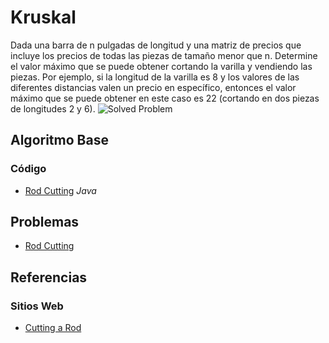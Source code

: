 # Kruskal

Dada una barra de n pulgadas de longitud y una matriz de precios que incluye los precios de todas
las piezas de tamaño menor que n. Determine el valor máximo que se puede obtener cortando la
varilla y vendiendo las piezas.
Por ejemplo, si la longitud de la varilla es 8 y los valores de las diferentes distancias valen un precio
en específico, entonces el valor máximo que se puede obtener en este caso es 22 (cortando en dos
piezas de longitudes 2 y 6).
![Solved Problem](https://user-images.githubusercontent.com/42759041/200096828-ea9b0d39-bb57-49cd-9f51-8f041e4a1a6a.png)

## Algoritmo Base
### Código
-  [Rod Cutting](rodCutting.java) _Java_
## Problemas
-  [Rod Cutting](https://practice.geeksforgeeks.org/problems/rod-cutting0840/1)

## Referencias
### Sitios Web 
-  [Cutting a Rod](https://www.geeksforgeeks.org/cutting-a-rod-dp-13/)
